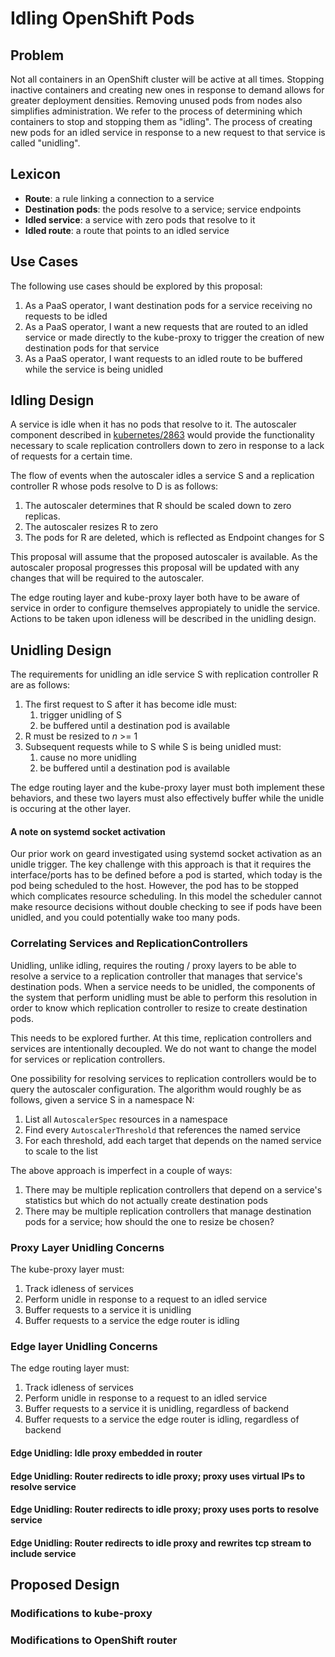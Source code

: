 # Idling OpenShift Pods
## Problem

Not all containers in an OpenShift cluster will be active at all times.  Stopping inactive
containers and creating new ones in response to demand allows for greater deployment densities.
Removing unused pods from nodes also simplifies administration.  We refer to the process of
determining which containers to stop and stopping them as "idling".  The process of creating new
pods for an idled service in response to a new request to that service is called "unidling".

## Lexicon

- **Route**: a rule linking a connection to a service 
- **Destination pods**: the pods resolve to a service; service endpoints
- **Idled service**: a service with zero pods that resolve to it
- **Idled route**: a route that points to an idled service


## Use Cases

The following use cases should be explored by this proposal:

1.  As a PaaS operator, I want destination pods for a service receiving no requests to be idled
2.  As a PaaS operator, I want a new requests that are routed to an idled service or made directly
    to the kube-proxy to trigger the creation of new destination pods for that service
3.  As a PaaS operator, I want requests to an idled route to be buffered while the service is
    being unidled

## Idling Design

A service is idle when it has no pods that resolve to it.  The autoscaler component described
in [kubernetes/2863](https://github.com/GoogleCloudPlatform/kubernetes/pull/2863) would provide the
functionality necessary to scale replication controllers down to zero in response to a lack of
requests for a certain time.

The flow of events when the autoscaler idles a service S and a replication controller R whose
pods resolve to D is as follows:

1.  The autoscaler determines that R should be scaled down to zero replicas.
2.  The autoscaler resizes R to zero
3.  The pods for R are deleted, which is reflected as Endpoint changes for S

This proposal will assume that the proposed autoscaler is available.  As the autoscaler proposal
progresses this proposal will be updated with any changes that will be required to the autoscaler.

The edge routing layer and kube-proxy layer both have to be aware of service in order to configure
themselves appropiately to unidle the service.  Actions to be taken upon idleness will be described
in the unidling design.

## Unidling Design

The requirements for unidling an idle service S with replication controller R are
as follows:

1.  The first request to S after it has become idle must:
    1.  trigger unidling of S
    2.  be buffered until a destination pod is available
2.  R must be resized to *n* >= 1
3.  Subsequent requests while to S while S is being unidled must:
    1.  cause no more unidling
    2.  be buffered until a destination pod is available

The edge routing layer and the kube-proxy layer must both implement these behaviors, and these two
layers must also effectively buffer while the unidle is occuring at the other layer.

#### A note on systemd socket activation

Our prior work on geard investigated using systemd socket activation as an unidle trigger.  The key
challenge with this approach is that it requires the interface/ports has to be defined before a pod
is started, which today is the pod being scheduled to the host. However, the pod has to be stopped
which complicates resource scheduling. In this model the scheduler cannot make resource decisions
without double checking to see if pods have been unidled, and you could potentially wake too many
pods.

### Correlating Services and ReplicationControllers

Unidling, unlike idling, requires the routing / proxy layers to be able to resolve a service to a
replication controller that manages that service's destination pods.  When a service needs to be
unidled, the components of the system that perform unidling must be able to perform this resolution
in order to know which replication controller to resize to create destination pods.

This needs to be explored further.  At this time, replication controllers and services are
intentionally decoupled.  We do not want to change the model for services or replication
controllers.

One possibility for resolving services to replication controllers would be to query the autoscaler
configuration.  The algorithm would roughly be as follows, given a service S in a namespace N:

1.  List all `AutoscalerSpec` resources in a namespace
2.  Find every `AutoscalerThreshold` that references the named service
3.  For each threshold, add each target that depends on the named service to scale to the list

The above approach is imperfect in a couple of ways:

1.  There may be multiple replication controllers that depend on a service's statistics but which
    do not actually create destination pods
2.  There may be multiple replication controllers that manage destination pods for a service; how
    should the one to resize be chosen?

### Proxy Layer Unidling Concerns

The kube-proxy layer must:

1.  Track idleness of services
1.  Perform unidle in response to a request to an idled service
1.  Buffer requests to a service it is unidling
1.  Buffer requests to a service the edge router is idling

### Edge layer Unidling Concerns

The edge routing layer must:

1.  Track idleness of services
1.  Perform unidle in response to a request to an idled service
1.  Buffer requests to a service it is unidling, regardless of backend
1.  Buffer requests to a service the edge router is idling, regardless of backend

#### Edge Unidling: Idle proxy embedded in router 

#### Edge Unidling: Router redirects to idle proxy; proxy uses virtual IPs to resolve service

#### Edge Unidling: Router redirects to idle proxy; proxy uses ports to resolve service

#### Edge Unidling: Router redirects to idle proxy and rewrites tcp stream to include service

## Proposed Design

### Modifications to kube-proxy

### Modifications to OpenShift router
